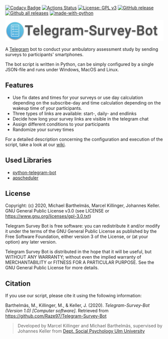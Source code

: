 [![Codacy Badge](https://api.codacy.com/project/badge/Grade/871707ae18964ddf9ac22b6d90e2dc9a)](https://www.codacy.com?utm_source=github.com&amp;utm_medium=referral&amp;utm_content=Raze97/Telegram-Survey-Bot&amp;utm_campaign=Badge_Grade)
[![Actions Status](https://github.com/Raze97/Telegram-Survey-Bot/workflows/Python-build/badge.svg)](https://github.com/Raze97/Telegram-Survey-Bot/actions)
[![License: GPL v3](https://img.shields.io/badge/License-GPLv3-blue.svg)](https://www.gnu.org/licenses/gpl-3.0)
[![GitHub release](https://img.shields.io/github/v/release/Raze97/Telegram-Survey-Bot)](https://GitHub.com/Raze97/Telegram-Survey-Bot/releases)
[![Github all releases](https://img.shields.io/github/downloads/Raze97/Telegram-Survey-Bot/total)](https://GitHub.com/Raze97/Telegram-Survey-Bot/releases/)
[![made-with-python](https://img.shields.io/badge/Made%20with-Python-1f425f.svg)](https://www.python.org/)

![Logo](https://github.com/Raze97/Telegram-Survey-Bot-Logos/blob/master/logo/logo_text.png?raw=true)

A [Telegram](https://telegram.org/) bot to conduct your ambulatory assessment study by sending surveys to participants' smartphones.

The bot script is written in Python, can be simply configured by a single JSON-file and runs under Windows, MacOS and Linux.

## Features

-   Use fix dates and times for your surveys or use day calculation depending on the subscribe-day and time calculation depending on the wakeup time of your participants.
-   Three types of links are available: start-, daily- and endlinks
-   Decide how long your survey links are visible in the telegram chat
-   Assign different conditions to your participants
-   Randomize your survey times

For a detailed description concerning the configuration and execution of the script, take a look at our [wiki](https://github.com/Raze97/Telegram-Survey-Bot/wiki).

## Used Libraries

-   [python-telegram-bot](https://github.com/python-telegram-bot/python-telegram-bot)  
-   [apscheduler](https://github.com/agronholm/apscheduler)  

## License
Copyright: (c) 2020, Michael Barthelmäs, Marcel Killinger, Johannes Keller. GNU General Public License v3.0 (see LICENSE or https://www.gnu.org/licenses/gpl-3.0.txt)

Telegram Survey Bot is free software: you can redistribute it and/or modify
it under the terms of the GNU General Public License as published by
the Free Software Foundation, either version 3 of the License, or
(at your option) any later version.

Telegram Survey Bot is distributed in the hope that it will be useful,
but WITHOUT ANY WARRANTY; without even the implied warranty of
MERCHANTABILITY or FITNESS FOR A PARTICULAR PURPOSE. See the
GNU General Public License for more details.

## Citation
If you use our script, please cite it using the following information:

Barthelmäs, M., Killinger, M., & Keller, J. (2020). <i>Telegram-Survey-Bot (Version 1.0) [Computer software]</i>. Retrieved from https://github.com/Raze97/Telegram-Survey-Bot

> Developed by Marcel Killinger and Michael Barthelmäs,  supervised by Johannes Keller from [Dept. Social Psychology Ulm University](https://www.uni-ulm.de/en/in/psy-soz/)
